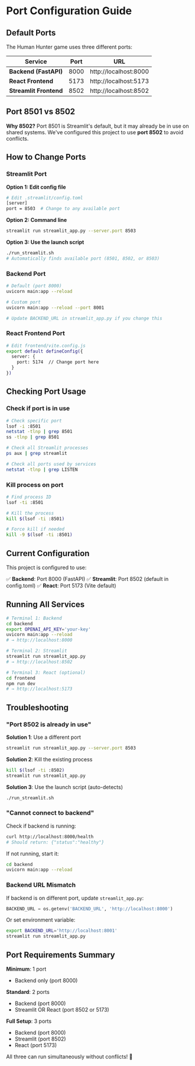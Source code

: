 # Port Configuration Guide

## Default Ports

The Human Hunter game uses three different ports:

| Service | Port | URL |
|---------|------|-----|
| **Backend (FastAPI)** | 8000 | http://localhost:8000 |
| **React Frontend** | 5173 | http://localhost:5173 |
| **Streamlit Frontend** | 8502 | http://localhost:8502 |

## Port 8501 vs 8502

**Why 8502?** Port 8501 is Streamlit's default, but it may already be in use on shared systems. We've configured this project to use **port 8502** to avoid conflicts.

## How to Change Ports

### Streamlit Port

**Option 1: Edit config file**
```bash
# Edit .streamlit/config.toml
[server]
port = 8503  # Change to any available port
```

**Option 2: Command line**
```bash
streamlit run streamlit_app.py --server.port 8503
```

**Option 3: Use the launch script**
```bash
./run_streamlit.sh
# Automatically finds available port (8501, 8502, or 8503)
```

### Backend Port

```bash
# Default (port 8000)
uvicorn main:app --reload

# Custom port
uvicorn main:app --reload --port 8001

# Update BACKEND_URL in streamlit_app.py if you change this
```

### React Frontend Port

```bash
# Edit frontend/vite.config.js
export default defineConfig({
  server: {
    port: 5174  // Change port here
  }
})
```

## Checking Port Usage

### Check if port is in use
```bash
# Check specific port
lsof -i :8501
netstat -tlnp | grep 8501
ss -tlnp | grep 8501

# Check all Streamlit processes
ps aux | grep streamlit

# Check all ports used by services
netstat -tlnp | grep LISTEN
```

### Kill process on port
```bash
# Find process ID
lsof -ti :8501

# Kill the process
kill $(lsof -ti :8501)

# Force kill if needed
kill -9 $(lsof -ti :8501)
```

## Current Configuration

This project is configured to use:

✅ **Backend**: Port 8000 (FastAPI)
✅ **Streamlit**: Port 8502 (default in config.toml)
✅ **React**: Port 5173 (Vite default)

## Running All Services

```bash
# Terminal 1: Backend
cd backend
export OPENAI_API_KEY='your-key'
uvicorn main:app --reload
# → http://localhost:8000

# Terminal 2: Streamlit
streamlit run streamlit_app.py
# → http://localhost:8502

# Terminal 3: React (optional)
cd frontend
npm run dev
# → http://localhost:5173
```

## Troubleshooting

### "Port 8502 is already in use"

**Solution 1**: Use a different port
```bash
streamlit run streamlit_app.py --server.port 8503
```

**Solution 2**: Kill the existing process
```bash
kill $(lsof -ti :8502)
streamlit run streamlit_app.py
```

**Solution 3**: Use the launch script (auto-detects)
```bash
./run_streamlit.sh
```

### "Cannot connect to backend"

Check if backend is running:
```bash
curl http://localhost:8000/health
# Should return: {"status":"healthy"}
```

If not running, start it:
```bash
cd backend
uvicorn main:app --reload
```

### Backend URL Mismatch

If backend is on different port, update `streamlit_app.py`:
```python
BACKEND_URL = os.getenv('BACKEND_URL', 'http://localhost:8000')
```

Or set environment variable:
```bash
export BACKEND_URL='http://localhost:8001'
streamlit run streamlit_app.py
```

## Port Requirements Summary

**Minimum**: 1 port
- Backend only (port 8000)

**Standard**: 2 ports
- Backend (port 8000)
- Streamlit OR React (port 8502 or 5173)

**Full Setup**: 3 ports
- Backend (port 8000)
- Streamlit (port 8502)
- React (port 5173)

All three can run simultaneously without conflicts! 🎉

